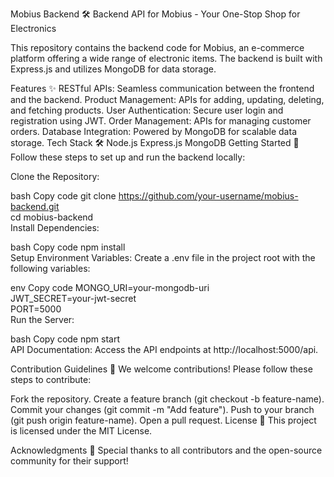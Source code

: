 Mobius Backend 🛠️
Backend API for Mobius - Your One-Stop Shop for Electronics

This repository contains the backend code for Mobius, an e-commerce platform offering a wide range of electronic items. The backend is built with Express.js and utilizes MongoDB for data storage.

Features ✨
RESTful APIs: Seamless communication between the frontend and the backend.
Product Management: APIs for adding, updating, deleting, and fetching products.
User Authentication: Secure user login and registration using JWT.
Order Management: APIs for managing customer orders.
Database Integration: Powered by MongoDB for scalable data storage.
Tech Stack 🛠️
Node.js
Express.js
MongoDB
Getting Started 🚀
Follow these steps to set up and run the backend locally:

Clone the Repository:

bash
Copy code
git clone https://github.com/your-username/mobius-backend.git  
cd mobius-backend  
Install Dependencies:

bash
Copy code
npm install  
Setup Environment Variables:
Create a .env file in the project root with the following variables:

env
Copy code
MONGO_URI=your-mongodb-uri  
JWT_SECRET=your-jwt-secret  
PORT=5000  
Run the Server:

bash
Copy code
npm start  
API Documentation:
Access the API endpoints at http://localhost:5000/api.

Contribution Guidelines 🤝
We welcome contributions! Please follow these steps to contribute:

Fork the repository.
Create a feature branch (git checkout -b feature-name).
Commit your changes (git commit -m "Add feature").
Push to your branch (git push origin feature-name).
Open a pull request.
License 📄
This project is licensed under the MIT License.

Acknowledgments 💖
Special thanks to all contributors and the open-source community for their support!

